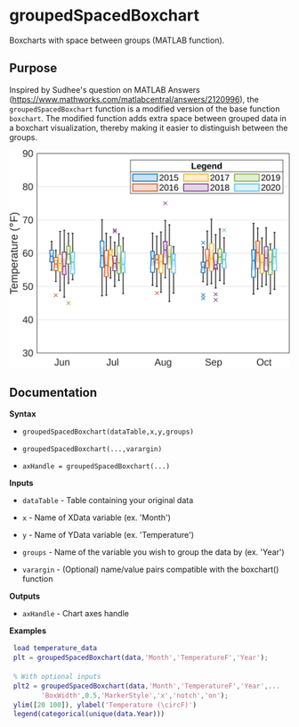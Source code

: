 # groupedSpacedBoxchart
Boxcharts with space between groups (MATLAB function).

## Purpose
Inspired by Sudhee's question on MATLAB Answers (https://www.mathworks.com/matlabcentral/answers/2120996), the `groupedSpacedBoxchart` function is a modified version of the base function `boxchart`. The modified function adds extra space between grouped data in a boxchart visualization, thereby making it easier to distinguish between the groups.


<img src="groupedSpacedBoxchartIm.jpg" alt="groupedSpacedBoxchart" width="600"/>

## Documentation
**Syntax**

  * ```groupedSpacedBoxchart(dataTable,x,y,groups)```

  * ```groupedSpacedBoxchart(...,varargin)```

  * ```axHandle = groupedSpacedBoxchart(...)```
 
 **Inputs**

  * `dataTable` - Table containing your original data

  * `x` - Name of XData variable (ex. 'Month')

  * `y` - Name of YData variable (ex. 'Temperature')

  * `groups` - Name of the variable you wish to group the data by (ex. 'Year')

  * `varargin` - (Optional) name/value pairs compatible with the boxchart() function
 
 **Outputs**

  * `axHandle` - Chart axes handle
 
 **Examples**

 ```matlab
  load temperature_data
  plt = groupedSpacedBoxchart(data,'Month','TemperatureF','Year');
 
  % With optional inputs
  plt2 = groupedSpacedBoxchart(data,'Month','TemperatureF','Year',...
         'BoxWidth',0.5,'MarkerStyle','x','notch','on');
  ylim([20 100]), ylabel('Temperature (\circF)')
  legend(categorical(unique(data.Year)))
 ```
